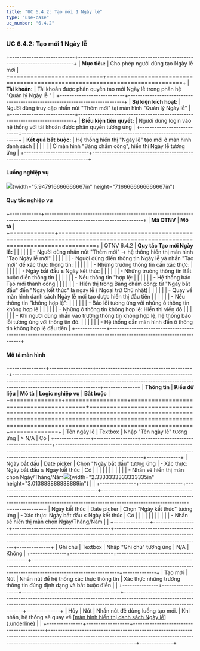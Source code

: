 ```yaml
---
title: "UC 6.4.2: Tạo mới 1 Ngày lễ"
type: "use-case"
uc_number: "6.4.2"
---
```


### UC 6.4.2: Tạo mới 1 Ngày lễ

+---------------------------+----------------------------------------------------------------------------+
| **Mục tiêu:**             | Cho phép người dùng tạo Ngày lễ mới                                        |
+===========================+============================================================================+
| **Tài khoản:**            | Tài khoản được phân quyền tạo mới Ngày lễ trong phân hệ "Quản lý Ngày lễ " |
+---------------------------+----------------------------------------------------------------------------+
| **Sự kiện kích hoạt:**    | Người dùng truy cập nhấn nút "Thêm mới" tại màn hình "Quản lý Ngày lễ"     |
+---------------------------+----------------------------------------------------------------------------+
| **Điều kiện tiên quyết:** | Người dùng login vào hệ thống với tài khoản được phân quyền tương ứng      |
+---------------------------+----------------------------------------------------------------------------+
| **Kết quả bắt buộc:**     | Hệ thống hiển thị "Ngày lễ" tạo mới ở màn hình danh sách                   |
|                           |                                                                            |
|                           | Ở màn hình "Bảng chấm công", hiển thị Ngày lễ tương ứng                    |
+---------------------------+----------------------------------------------------------------------------+

#### Luồng nghiệp vụ

![](media/image67.png){width="5.947916666666667in" height="7.166666666666667in"}

#### Quy tắc nghiệp vụ

+-------------+-----------------------------------------------------------------------------------------------------------------------+
| **Mã QTNV** | **Mô tả**                                                                                                             |
+=============+=======================================================================================================================+
| QTNV 6.4.2  | **Quy tắc Tạo mới Ngày lễ:**                                                                                          |
|             |                                                                                                                       |
|             | -   Người dùng nhấn nút "Thêm mới" -\> hệ thống hiển thị màn hình "Tạo Ngày lễ mới"                                   |
|             |                                                                                                                       |
|             | -   Người dùng điền thông tin Ngày lễ và nhấn "Tạo mới" để xác thực thông tin:                                        |
|             |                                                                                                                       |
|             |     -   Những trường thông tin cần xác thực:                                                                          |
|             |                                                                                                                       |
|             |         -   Ngày bắt đầu ≤ Ngày kết thúc                                                                              |
|             |                                                                                                                       |
|             |         -   Những trường thông tin Bắt buộc điền thông tin                                                            |
|             |                                                                                                                       |
|             |     -   Nếu thông tin "hợp lệ:                                                                                        |
|             |                                                                                                                       |
|             |         -   Hệ thống báo Tạo mới thành công                                                                           |
|             |                                                                                                                       |
|             |         -   Hiển thị trong Bảng chấm công: từ "Ngày bắt đầu" đến "Ngày kết thúc" là ngày lễ ( Ngoại trừ Chủ nhật)     |
|             |                                                                                                                       |
|             |         -   Quay về màn hình danh sách Ngày lễ mới tạo được hiển thị đầu tiên                                         |
|             |                                                                                                                       |
|             |     -   Nếu thông tin "không hợp lệ":                                                                                 |
|             |                                                                                                                       |
|             |         -   Báo lỗi tương ứng với những ô thông tin không hợp lệ                                                      |
|             |                                                                                                                       |
|             |             -   Những ô thông tin không hợp lệ: Hiển thị viền đỏ                                                      |
|             |                                                                                                                       |
|             |             -   Khi người dùng nhấn vào trường thông tin không hợp lệ, hệ thống báo lỗi tương ứng với thông tin đó.   |
|             |                                                                                                                       |
|             |         -   Hệ thống dẫn màn hình đến ô thông tin không hợp lệ đầu tiên                                               |
+-------------+-----------------------------------------------------------------------------------------------------------------------+

#### Mô tả màn hình

+---------------+------------------+-----------------------------------------+------------------------------------------------------------------------------------------------------------------------------------------------------------------------------------------------+--------------+
| **Thông tin** | **Kiểu dữ liệu** | **Mô tả**                               | **Logic nghiệp vụ**                                                                                                                                                                            | **Bắt buộc** |
+===============+==================+=========================================+================================================================================================================================================================================================+==============+
| Tên ngày lễ   | Textbox          | Nhập "Tên ngày lễ" tương ứng            | > N/A                                                                                                                                                                                          | Có           |
+---------------+------------------+-----------------------------------------+------------------------------------------------------------------------------------------------------------------------------------------------------------------------------------------------+--------------+
| Ngày bắt đầu  | Date picker      | Chọn "Ngày bắt đầu" tương ứng           | \- Xác thực: Ngày bắt đầu ≤ Ngày kết thúc                                                                                                                                                      | Có           |
|               |                  |                                         |                                                                                                                                                                                                |              |
|               |                  |                                         | \- Nhấn sẽ hiển thị màn chọn Ngày/Tháng/Năm![](media/image46.png){width="2.3333333333333335in" height="3.013888888888889in"}                                                                   |              |
+---------------+------------------+-----------------------------------------+------------------------------------------------------------------------------------------------------------------------------------------------------------------------------------------------+--------------+
| Ngày kết thúc | Date picker      | Chọn "Ngày kết thúc" tương ứng          | \- Xác thực: Ngày bắt đầu ≤ Ngày kết thúc                                                                                                                                                      | Có           |
|               |                  |                                         |                                                                                                                                                                                                |              |
|               |                  |                                         | \- Nhấn sẽ hiển thị màn chọn Ngày/Tháng/Năm                                                                                                                                                    |              |
+---------------+------------------+-----------------------------------------+------------------------------------------------------------------------------------------------------------------------------------------------------------------------------------------------+--------------+
| Ghi chú       | Textbox          | Nhập "Ghi chú" tương ứng                | N/A                                                                                                                                                                                            | Không        |
+---------------+------------------+-----------------------------------------+------------------------------------------------------------------------------------------------------------------------------------------------------------------------------------------------+--------------+
| Tạo mới       | Nút              | Nhấn nút để hệ thống xác thực thông tin | Xác thực những trường thông tin đúng định dạng và bắt buộc điền                                                                                                                                |              |
+---------------+------------------+-----------------------------------------+------------------------------------------------------------------------------------------------------------------------------------------------------------------------------------------------+--------------+
| Hủy           | Nút              | Nhấn nút để dừng luồng tạo mới.         | Khi nhấn, hệ thống sẽ quay về [[màn hình hiển thị danh sách Ngày lễ]{.underline}](https://docs.google.com/document/d/1WbOFAfkOKmfCFZk0mFynFMj86AlJkGqW3Vn86678u_8/edit#heading=h.fmjjnx5i0lui) |              |
+---------------+------------------+-----------------------------------------+------------------------------------------------------------------------------------------------------------------------------------------------------------------------------------------------+--------------+
